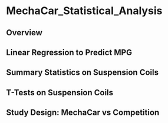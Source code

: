 # MechaCar_Statistical_Analysis
## Overview

## Linear Regression to Predict MPG

## Summary Statistics on Suspension Coils

## T-Tests on Suspension Coils

## Study Design: MechaCar vs Competition
